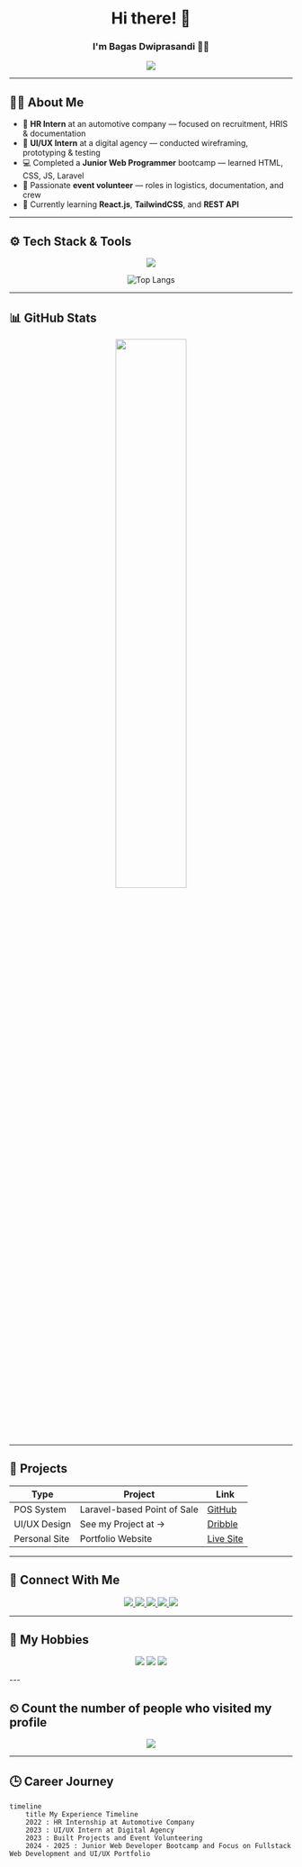 <h1 align="center">Hi there! 👋</h1>
<h3 align="center">I'm <b>Bagas Dwiprasandi</b> 👨‍💻</h3>

<p align="center">
  <img src="https://readme-typing-svg.herokuapp.com?font=Fira+Code&size=22&pause=1000&color=F78C6C&center=true&vCenter=true&width=440&lines=Web+Designer;Junior+Web+Programming" />
</p>

---

## 🧑‍💼 About Me

- 🚗 **HR Intern** at an automotive company — focused on recruitment, HRIS & documentation  
- 🎨 **UI/UX Intern** at a digital agency — conducted wireframing, prototyping & testing  
- 💻 Completed a **Junior Web Programmer** bootcamp — learned HTML, CSS, JS, Laravel  
- 🎪 Passionate **event volunteer** — roles in logistics, documentation, and crew  
- 🌱 Currently learning **React.js**, **TailwindCSS**, and **REST API**

---

## ⚙️ Tech Stack & Tools

<p align="center">
  <img src="https://skillicons.dev/icons?i=html,css,js,laravel,php,mysql,figma,xd,git,github,nodejs,react,bootstrap,jquery,tailwind,stackoverflow,vscode" />
</p>

<p align="center">
  <img src="https://github-readme-stats.vercel.app/api/top-langs/?username=bagasdprs&layout=compact&theme=tokyonight" alt="Top Langs" />
</p>

---

## 📊 GitHub Stats

<p align="center">
  <img width="50%" src="https://github-readme-stats.vercel.app/api?username=bagasdprs&show_icons=true&theme=tokyonight&hide_border=true" />
</p>

---

## 🧩 Projects

| Type | Project | Link |
|------|---------|------|
| POS System | Laravel-based Point of Sale | [GitHub](https://github.com/bagasdprs/UjiKomPPKDJakPus-POS) |
| UI/UX Design | See my Project at -> | [Dribble](https://dribbble.com/bagasdprs) |
| Personal Site | Portfolio Website | [Live Site](https://github.com/bagasdprs) |

---

## 🔗 Connect With Me
<p align="center"> 
  <a href="https://linkedin.com/in/bagasdprs" target="_blank">
    <img src="https://img.shields.io/badge/LinkedIn-0077B5?style=for-the-badge&logo=linkedin&logoColor=white" />
  </a>
  <a href="mailto:bagasdprs@gmail.com">
    <img src="https://img.shields.io/badge/Gmail-D14836?style=for-the-badge&logo=gmail&logoColor=white" />
  </a> 
  <a href="https://dribbble.com/bagasdprs">
    <img src="https://img.shields.io/badge/Dribbble-EA4C89?style=for-the-badge&logo=dribbble&logoColor=white" />
  </a> 
  <a href="https://github.com/bagasdprs" target="_blank">
    <img src="https://img.shields.io/github/followers/yourusername?label=Follow&style=for-the-badge" />
  </a> 
  <a href="https://t.me/bagasdprs" target="_blank">
    <img src="https://img.shields.io/badge/Telegram-2CA5E0?style=for-the-badge&logo=telegram&logoColor=white" />
  </a> 
</p>

---

## 🎉 My Hobbies
<p align="center"> 
<img src="https://img.shields.io/badge/Steam-000000?style=for-the-badge&logo=steam&logoColor=white"/>
<img src="https://img.shields.io/badge/Valorant-fa4454?style=for-the-badge&logo=valorant&logoColor=white"/>
<img src="https://img.shields.io/badge/Game%20&%20Watch-CCFF00?style=for-the-badge&logo=gameandwatch&logoColor=gray"/>
</p>
---

## ⏲ Count the number of people who visited my profile

<div align="center">
  <img src="https://profile-counter.glitch.me/bagasdprs/count.svg?"  />
</div>

---

## 🕒 Career Journey

```mermaid
timeline
    title My Experience Timeline
    2022 : HR Internship at Automotive Company
    2023 : UI/UX Intern at Digital Agency
    2023 : Built Projects and Event Volunteering
    2024 - 2025 : Junior Web Developer Bootcamp and Focus on Fullstack Web Development and UI/UX Portfolio


